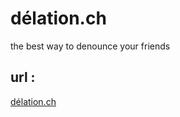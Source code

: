 # délation.ch

the best way to denounce your friends 

## url :

[délation.ch](http://jbrialon.github.io/delation.ch/)
